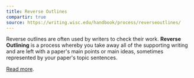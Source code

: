 ```yaml
---
title: Reverse Outlines
compartir: true
source: https://writing.wisc.edu/handbook/process/reverseoutlines/
---
```

Reverse outlines are often used by writers to check their work. **Reverse Outlining** is a process whereby you take away all of the supporting writing and are left with a paper's main points or main ideas, sometimes represented by your paper's topic sentences.

[Read more](https://writing.wisc.edu/handbook/process/reverseoutlines/).
